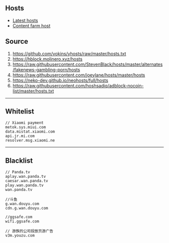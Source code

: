 ## Hosts

* [Latest hosts](https://github.com/ookangzheng/blahdns/blob/master/hosts/gravity.list)
* [Content farm host](https://github.com/ookangzheng/blahdns/blob/master/hosts/contentfarms.host)


## Source
1. https://github.com/vokins/yhosts/raw/master/hosts.txt
2. https://hblock.molinero.xyz/hosts
3. https://raw.githubusercontent.com/StevenBlack/hosts/master/alternates/fakenews-gambling-porn/hosts
6. https://raw.githubusercontent.com/joeylane/hosts/master/hosts
8. https://neko-dev.github.io/neohosts/full/hosts
9. https://raw.githubusercontent.com/hoshsadiq/adblock-nocoin-list/master/hosts.txt

----

## Whitelist 

```
// Xiaomi payment 
metok.sys.miui.com
data.mistat.xiaomi.com
api.jr.mi.com
resolver.msg.xiaomi.ne

```





---

## Blacklist

```
// Panda.tv
aplay.wan.panda.tv
caesar.wan.panda.tv
play.wan.panda.tv
wan.panda.tv

//斗鱼
g.wan.douyu.com
cdn.g.wan.douyu.com

//ggsafe.com
wifi.ggsafe.com

// 游族的公司投放页游广告
v3m.youzu.com
```

